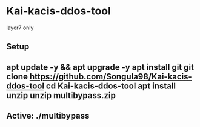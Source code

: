 # Kai-kacis-ddos-tool
layer7 only


Setup
-----------------------------------------------------------
apt update -y && apt upgrade -y
apt install git
git clone https://github.com/Songula98/Kai-kacis-ddos-tool
cd Kai-kacis-ddos-tool
apt install unzip
unzip multibypass.zip
----------------------------------------------------------
Active:  ./multibypass
----------------------------------------------------------
